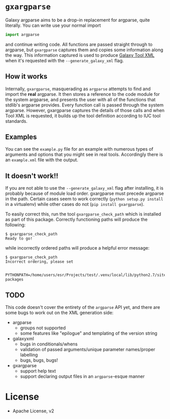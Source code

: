 # `gxargparse`

Galaxy argparse aims to be a drop-in replacement for argparse, quite literally.
You can write use your normal import

```python
import argparse
```

and continue writing code. All functions are passed straight through to
argparse, but `gxargparse` captures them and copies some information along the
way. This information captured is used to produce [Galaxy Tool XML](https://github.com/erasche/galaxyxml) when it's
requested with the `--generate_galaxy_xml` flag.

## How it works

Internally, `gxargparse`, masquerading as `argparse` attempts to find and
import the **real** argparse. It then stores a reference to the code module for
the system argparse, and presents the user with all of the functions that
stdlib's argparse provides. Every function call is passed through the system
argparse. However, gxargparse captures the details of those calls and when Tool
XML is requested, it builds up the tool definition according to IUC tool
standards.

## Examples

You can see the `example.py` file for an example with numerous types of
arguments and options that you might see in real tools. Accordingly there is an `example.xml` file with the output.

## It doesn't work!!

If you are not able to use the `--generate_galaxy_xml` flag after
installing, it is probably because of module load order. gxargparse must
precede argparse in the path. Certain cases seem to work correctly (`python
setup.py install` in a virtualenv) while other cases do not (`pip install
gxargparse`).

To easily correct this, run the tool `gxargparse_check_path` which is installed
as part of this package. Correctly functioning paths will produce the
following:

```console
$ gxargparse_check_path
Ready to go!
```

while incorrectly ordered paths will produce a helpful error message:

```console
$ gxargparse_check_path
Incorrect ordering, please set

    PYTHONPATH=/home/users/esr/Projects/test/.venv/local/lib/python2.7/site-packages

```

## TODO

This code doesn't cover the entirety of the `argparse` API yet, and there are some bugs to work out on the XML generation side:

- argparse
    - groups not supported
    - some features like "epilogue" and templating of the version string
- galaxyxml
    - bugs in conditionals/whens
    - validation of passed arguments/unique parameter names/proper labelling
    - bugs, bugs, bugs!
- gxargparse
    - support help text
    - support declaring output files in an `argparse`-esque manner

# License

- Apache License, v2

